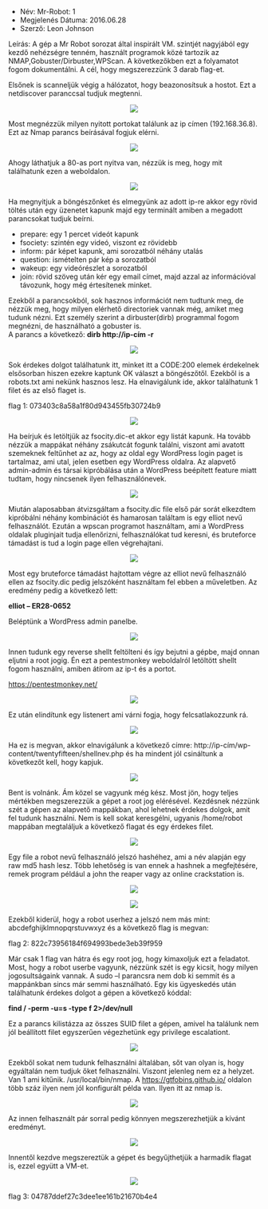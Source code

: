 - Név: Mr-Robot: 1
- Megjelenés Dátuma: 2016.06.28
- Szerző: Leon Johnson

Leírás: A gép a Mr Robot sorozat által inspirált VM. szintjét nagyjából egy kezdő nehézségre tenném, használt programok közé tartozik az NMAP,Gobuster/Dirbuster,WPScan. A következőkben ezt a folyamatot fogom dokumentálni. A cél, hogy megszerezzünk 3 darab flag-et.

Elsőnek is scanneljük végig a hálózatot, hogy beazonosítsuk a hostot. Ezt a netdiscover paranccsal tudjuk megtenni.


<p align="center">
  <img src="https://github.com/prox11/CTF-Writeups/assets/148764185/f22e3df3-fa89-4854-8cc3-fa3debcda729">
</p>


Most megnézzük milyen nyitott portokat találunk az ip címen (192.168.36.8). Ezt az Nmap parancs beírásával fogjuk elérni.

<p align="center">
  <img src="https://github.com/prox11/CTF-Writeups/assets/148764185/9a4ecc75-31d5-42ea-aab3-9937375cc6c5">
</p>


Ahogy láthatjuk a 80-as port nyitva van, nézzük is meg, hogy mit találhatunk ezen a weboldalon.

<p align="center">
  <img src="https://github.com/prox11/CTF-Writeups/assets/148764185/f22d21c3-5a0a-4e0e-8a91-43b3ef73065a">
</p>


Ha megnyitjuk a böngészőnket és elmegyünk az adott ip-re akkor egy rövid töltés után egy üzenetet kapunk majd egy terminált amiben a megadott parancsokat tudjuk beírni.

-	prepare: egy 1 percet videót kapunk
-	fsociety: szintén egy videó, viszont ez rövidebb
-	inform: pár képet kapunk, ami sorozatból néhány utalás
-	question: ismételten pár kép a sorozatból
-	wakeup: egy videórészlet a sorozatból
-	join: rövid szöveg után kér egy email címet, majd azzal az információval távozunk, hogy még értesítenek minket.

Ezekből a parancsokból, sok hasznos információt nem tudtunk meg, de nézzük meg, hogy milyen elérhető directoriek vannak még, amiket meg tudunk nézni. Ezt személy szerint a dirbuster(dirb) programmal fogom megnézni, de használható a gobuster is.  
A parancs a következő: **dirb http://ip-cím -r**

<p align="center">
  <img src="https://github.com/prox11/CTF-Writeups/assets/148764185/204f18e2-8b71-4498-ae29-c6a8fd8996e2">
</p>


Sok érdekes dolgot találhatunk itt, minket itt a CODE:200 elemek érdekelnek elsősorban hiszen ezekre kaptunk OK választ a böngészőtől. Ezekből is a robots.txt ami nekünk hasznos lesz. Ha elnavigálunk ide, akkor találhatunk 1 filet és az első flaget is.

flag 1: 073403c8a58a1f80d943455fb30724b9

<p align="center">
  <img src="https://github.com/prox11/CTF-Writeups/assets/148764185/321f251b-1098-4e70-ba7b-f3b63e0769ff">
</p>


Ha beírjuk és letöltjük az fsocity.dic-et akkor egy listát kapunk.  Ha tovább nézzük a mappákat néhány zsákutcát fogunk találni, viszont ami avatott szemeknek feltűnhet az az, hogy az oldal egy WordPress login paget is tartalmaz, ami utal, jelen esetben egy WordPress oldalra. Az alapvető admin-admin és társai kipróbálása után a WordPress beépített feature miatt tudtam, hogy nincsenek ilyen felhasználónevek.

<p align="center">
  <img src="https://github.com/prox11/CTF-Writeups/assets/148764185/db19f191-cb28-4e28-9759-7682f8016e67">
</p>

Miután alaposabban átvizsgáltam a fsocity.dic file első pár sorát elkezdtem kipróbálni néhány kombinációt és hamarosan találtam is egy elliot nevű felhasználót. Ezután a wpscan programot használtam, ami a WordPress oldalak pluginjait tudja ellenőrizni, felhasználókat tud keresni, és bruteforce támadást is tud a login page ellen végrehajtani. 

<p align="center">
  <img src="https://github.com/prox11/CTF-Writeups/assets/148764185/6eea0724-f023-496c-87e1-7a8f548e54d5">
</p>

Most egy bruteforce támadást hajtottam végre az elliot nevű felhasználó ellen az fsocity.dic pedig jelszóként használtam fel ebben a műveletben. Az eredmény pedig a következő lett:

**elliot – ER28-0652**

Beléptünk a WordPress admin panelbe.

<p align="center">
  <img src="https://github.com/prox11/CTF-Writeups/assets/148764185/84e81687-a926-4b33-8933-0c52037137ae">
</p>

Innen tudunk egy reverse shellt feltölteni és így bejutni a gépbe, majd onnan eljutni a root jogig. Én ezt a pentestmonkey weboldalról letöltött shellt fogom használni, amiben átírom az ip-t és a portot.

https://pentestmonkey.net/

<p align="center">
  <img src="https://github.com/prox11/CTF-Writeups/assets/148764185/9fe8d786-a5b5-4c10-a403-28c0f14f5117">
</p>

Ez után elindítunk egy listenert ami várni fogja, hogy felcsatlakozzunk rá.

<p align="center">
  <img src="https://github.com/prox11/CTF-Writeups/assets/148764185/0418cea3-ab93-48fc-865e-5392bdd18421">
</p>


Ha ez is megvan, akkor elnavigálunk a következő címre: http://ip-cím/wp-content/twentyfifteen/shellnev.php és ha mindent jól csináltunk a következőt kell, hogy kapjuk.


<p align="center">
  <img src="https://github.com/prox11/CTF-Writeups/assets/148764185/2b88fcbd-cf9b-4a9d-a039-8d28234dd3c5">
</p>

Bent is volnánk. Ám közel se vagyunk még kész. Most jön, hogy teljes mértékben megszerezzük a gépet a root jog elérésével. Kezdésnek nézzünk szét a gépen az alapvető mappákban, ahol lehetnek érdekes dolgok, amit fel tudunk használni. Nem is kell sokat keresgélni, ugyanis /home/robot mappában megtaláljuk a következő flagat és egy érdekes filet.

<p align="center">
  <img src="https://github.com/prox11/CTF-Writeups/assets/148764185/5ead9cd3-122c-4d57-bd97-8e76437e5703">
</p>

Egy file a robot nevű felhasználó jelszó hashéhez, ami a név alapján egy raw md5 hash lesz. Több lehetőség is van ennek a hashnek a megfejtésére, remek program például a john the reaper vagy az online crackstation is.

<p align="center">
  <img src="https://github.com/prox11/CTF-Writeups/assets/148764185/647e8539-f40c-4e5e-b44e-72e4c45eba2c">
</p>

<p align="center">
  <img src="https://github.com/prox11/CTF-Writeups/assets/148764185/b459732b-903c-4f12-b091-384e165752b1">
</p>

Ezekből kiderül, hogy a robot userhez a jelszó nem más mint: abcdefghijklmnopqrstuvwxyz
és a következő flag is megvan:

flag 2: 822c73956184f694993bede3eb39f959

Már csak 1 flag van hátra és egy root jog, hogy kimaxoljuk ezt a feladatot. Most, hogy a robot userbe vagyunk, nézzünk szét is  egy kicsit, hogy milyen jogosultságaink vannak. A sudo –l parancsra nem dob ki semmit és a mappánkban sincs már semmi használható. Egy kis ügyeskedés után találhatunk érdekes dolgot a gépen a következő kóddal:

**find / -perm -u=s -type f 2>/dev/null**

Ez a parancs kilistázza az összes SUID filet a gépen, amivel ha találunk nem jól beállított filet egyszerűen végezhetünk egy privilege escalationt. 

<p align="center">
  <img src="https://github.com/prox11/CTF-Writeups/assets/148764185/1f0e8ee6-1408-436e-aaf4-dae9367f0b6b">
</p>

Ezekből sokat nem tudunk felhasználni általában, sőt van olyan is, hogy egyáltalán nem tudjuk őket felhasználni. Viszont jelenleg nem ez a helyzet. Van 1 ami kitűnik. /usr/local/bin/nmap. A https://gtfobins.github.io/ oldalon több száz ilyen nem jól konfigurált példa van. Ilyen itt az nmap is.

<p align="center">
  <img src="https://github.com/prox11/CTF-Writeups/assets/148764185/9fcead55-309e-4111-af94-baf3e5197125">
</p>

Az innen felhasznált pár sorral pedig könnyen megszerezhetjük a kívánt eredményt.

<p align="center">
  <img src="https://github.com/prox11/CTF-Writeups/assets/148764185/07dede0c-0694-49eb-a5ca-9b47c6568d17">
</p>


Innentől kezdve megszereztük a gépet és begyűjthetjük a harmadik flagat is, ezzel együtt a VM-et.

<p align="center">
  <img src="https://github.com/prox11/CTF-Writeups/assets/148764185/16d2cabe-d1b1-4afc-8732-5d8c8bb40fff">
</p>


flag 3: 04787ddef27c3dee1ee161b21670b4e4



